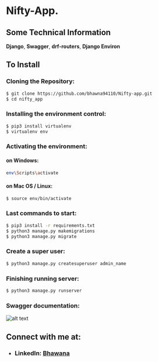 
# Nifty-App.

## Some Technical Information

  **Django**,
  **Swagger**,
  **drf-routers**,
  **Django Environ**


## To Install

### Cloning the Repository:

```bash
$ git clone https://github.com/bhawna94110/Nifty-app.git
$ cd nifty_app
```

### Installing the environment control:

```bash
$ pip3 install virtualenv
$ virtualenv env
```

### Activating the environment:

#### on Windows:

```bash
env\Scripts\activate
```

#### on Mac OS / Linux:

```bash
$ source env/bin/activate
```

### Last commands to start:

```bash
$ pip3 install -r requirements.txt
$ python3 manage.py makemigrations
$ python3 manage.py migrate
```

### Create a super user:

```bash
$ python3 manage.py createsuperuser admin_name
```

### Finishing running server:

```bash
$ python3 manage.py runserver
```

### Swagger documentation:
![alt text](swagger.png)


    
## Connect with me at:

- ### LinkedIn: [Bhawana](https://www.linkedin.com/in/kbhawna/)


